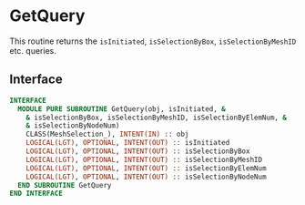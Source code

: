 # GetQuery

This routine returns the `isInitiated`, `isSelectionByBox`, `isSelectionByMeshID` etc. queries.

## Interface

```fortran
INTERFACE
  MODULE PURE SUBROUTINE GetQuery(obj, isInitiated, &
    & isSelectionByBox, isSelectionByMeshID, isSelectionByElemNum, &
    & isSelectionByNodeNum)
    CLASS(MeshSelection_), INTENT(IN) :: obj
    LOGICAL(LGT), OPTIONAL, INTENT(OUT) :: isInitiated
    LOGICAL(LGT), OPTIONAL, INTENT(OUT) :: isSelectionByBox
    LOGICAL(LGT), OPTIONAL, INTENT(OUT) :: isSelectionByMeshID
    LOGICAL(LGT), OPTIONAL, INTENT(OUT) :: isSelectionByElemNum
    LOGICAL(LGT), OPTIONAL, INTENT(OUT) :: isSelectionByNodeNum
  END SUBROUTINE GetQuery
END INTERFACE
```
